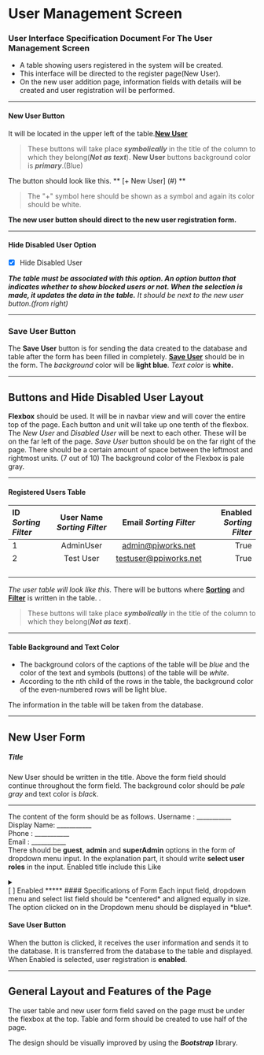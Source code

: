 # User Management Screen
### User Interface Specification Document For The User Management Screen
*   A table showing users registered in the system will be created.
*   This interface will be directed to the register page(New User).
*   On the new user addition page, information fields with details will be created and user registration will be performed.
******************
#### New User Button
It will be located in the upper left of the table.**[New User](#)**

> These buttons will take place ***symbolically*** in the title of the column to which they belong(***Not as text***).
> **New User** buttons background color is ***primary***.(Blue)

The button should look like this. ** [+ New User] (#) **
> The "+" symbol here should be shown as a symbol and again its color should be white.

**The new user button should direct to the new user registration form.**

***************************
#### Hide Disabled User Option
- [x] Hide Disabled User

***The table must be associated with this option. An option button that indicates whether to show blocked users or not. When the selection is made, it updates the data in the table.***
*It should be next to the new user button.(from right)*
******************
### Save User Button
The **Save User** button is for sending the data created to the database and table after the form has been filled in completely.
**[Save User](#)** should be in the form. The *background* color will be **light blue**. *Text color* is **white.**
*****************
## Buttons and Hide Disabled User Layout
**Flexbox** should be used. It will be in navbar view and will cover the entire top of the page. Each button and unit will take up one tenth of the flexbox. The *New User* and *Disabled User* will be next to each other. These will be on the far left of the page. *Save User* button should be on the far right of the page. There should be a certain amount of space between the leftmost and rightmost units. (7 out of 10) The background color of the Flexbox is pale gray.

*****************
#### Registered Users Table

| ID *Sorting* *Filter*     | User Name *Sorting* *Filter*  | Email *Sorting* *Filter*       | Enabled *Sorting* *Filter*  |
| :---        |    :----:   |   :----:      |     ---:  |
| 1           | AdminUser   | admin@piworks.net | True          |
| 2           | Test User   | testuser@ppiworks.net | True          |
|       |  |      |
|         |       |           |
|      |       |   |
|    |       |       |


*The user table will look like this.* There will be buttons where **[Sorting](#)** and **[Filter](#)** is written in the table. .
> These buttons will take place ***symbolically*** in the title of the column to which they belong(***Not as text***).
*********************
#### Table Background and Text Color
- The background colors of the captions of the table will be *blue* and the color of the text and symbols (buttons) of the table will be *white*.
- According to the nth child of the rows in the table, the background color of the even-numbered rows will be light blue.

The information in the table will be taken from the database.
************

## New User Form

##### Title
New User should be written in the title. Above the form field should continue throughout the form field. The background color should be *pale gray* and text color is *black*.

*******
The content of the form should be as follows.
Username    : ___________ <br>
Display Name: ___________ <br>
Phone    : ___________ <br>
Email    : ___________ <br>
There should be **guest**, **admin** and **superAdmin** options in the form of dropdown menu input. In the explanation part, it should write **select user roles** in the input.
Enabled title include this
Like <details>
<summary></summary>
<ul><li>guest</li>
<li>admin</li><li>superAdmin</li></ul>
</details>
[ ] Enabled
*****
#### Specifications of Form
Each input field, dropdown menu and select list field should be *centered* and aligned equally in size.
The option clicked on in the Dropdown menu should be displayed in *blue*.

#### Save User Button
When the button is clicked, it receives the user information and sends it to the database. It is transferred from the database to the table and displayed.
When Enabled is selected, user registration is **enabled**.
********* 
## General Layout and Features of the Page

The user table and new user form field saved on the page must be under the flexbox at the top. Table and form should be created to use half of the page.

The design should be visually improved by using the ***Bootstrap*** library.
